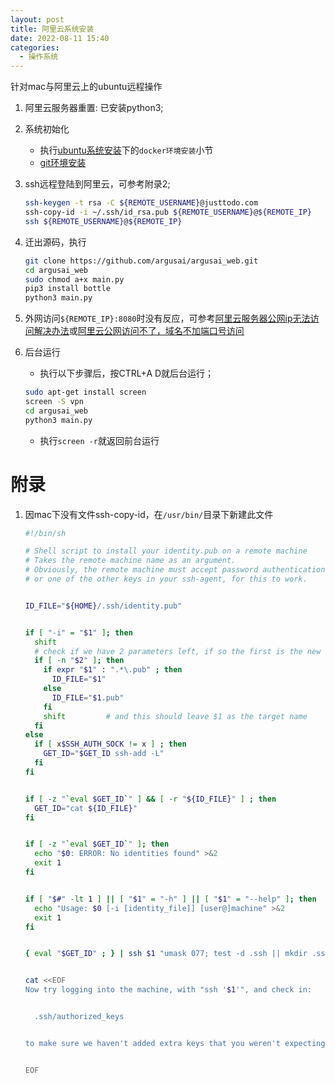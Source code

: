 ```yaml
---
layout: post
title: 阿里云系统安装
date: 2022-08-11 15:40
categories:
  - 操作系统
---
```


针对mac与阿里云上的ubuntu远程操作
<!-- More -->

1. 阿里云服务器重置: 已安装python3;
2. 系统初始化
    * 执行[ubuntu系统安装](/coder/install_ubuntu)下的`docker环境安装`小节
    * [git环境安装](https://app.yinxiang.com/shard/s26/nl/5132076/76807934-164f-4bdd-8280-22c673fc2089/)

3. ssh远程登陆到阿里云，可参考附录2;
    ```bash
    ssh-keygen -t rsa -C ${REMOTE_USERNAME}@justtodo.com
    ssh-copy-id -i ~/.ssh/id_rsa.pub ${REMOTE_USERNAME}@${REMOTE_IP}
    ssh ${REMOTE_USERNAME}@${REMOTE_IP}
    ```

4. 迁出源码，执行
    ```bash
    git clone https://github.com/argusai/argusai_web.git
    cd argusai_web
    sudo chmod a+x main.py
    pip3 install bottle
    python3 main.py
    ```

5. 外网访问`${REMOTE_IP}:8080`时没有反应，可参考[阿里云服务器公网ip无法访问解决办法](https://developer.aliyun.com/article/87135)或[阿里云公网访问不了，域名不加端口号访问](https://blog.csdn.net/a419419/article/details/85047110)

6. 后台运行
    * 执行以下步骤后，按CTRL+A D就后台运行；
    ```bash
    sudo apt-get install screen
    screen -S vpn
    cd argusai_web
    python3 main.py
    ```
    * 执行`screen -r`就返回前台运行

# 附录
1. 因mac下没有文件ssh-copy-id，在`/usr/bin/`目录下新建此文件

    ```bash
    #!/bin/sh

    # Shell script to install your identity.pub on a remote machine
    # Takes the remote machine name as an argument.
    # Obviously, the remote machine must accept password authentication,
    # or one of the other keys in your ssh-agent, for this to work.


    ID_FILE="${HOME}/.ssh/identity.pub"


    if [ "-i" = "$1" ]; then
      shift
      # check if we have 2 parameters left, if so the first is the new ID file
      if [ -n "$2" ]; then
        if expr "$1" : ".*\.pub" ; then
          ID_FILE="$1"
        else
          ID_FILE="$1.pub"
        fi
        shift         # and this should leave $1 as the target name
      fi
    else
      if [ x$SSH_AUTH_SOCK != x ] ; then
        GET_ID="$GET_ID ssh-add -L"
      fi
    fi


    if [ -z "`eval $GET_ID`" ] && [ -r "${ID_FILE}" ] ; then
      GET_ID="cat ${ID_FILE}"
    fi


    if [ -z "`eval $GET_ID`" ]; then
      echo "$0: ERROR: No identities found" >&2
      exit 1
    fi


    if [ "$#" -lt 1 ] || [ "$1" = "-h" ] || [ "$1" = "--help" ]; then
      echo "Usage: $0 [-i [identity_file]] [user@]machine" >&2
      exit 1
    fi


    { eval "$GET_ID" ; } | ssh $1 "umask 077; test -d .ssh || mkdir .ssh ; cat >> .ssh/authorized_keys" || exit 1


    cat <<EOF
    Now try logging into the machine, with "ssh '$1'", and check in:


      .ssh/authorized_keys


    to make sure we haven't added extra keys that you weren't expecting.


    EOF
    ```
